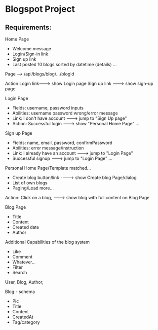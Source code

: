 # Blogspot Project

## Requirements:

Home Page

- Welcome message
- Login/Sign-in link
- Sign up link
- Last posted 10 blogs sorted by datetime (details)
  ...

Page --> /api/blogs/blog/.../blogid

Action
Login link---> show Login page
Sign up link ---> show sign-up page

Login Page

- Fields: username, password inputs
- Abilities: username password wrong/error message
- Link: I don't have account ---> jump to "Sign Up page"
- Action: Successful login ---> show "Personal Home Page"
  ...

Sign up Page

- Fields: name, email, password, confirmPassword
- Abilities: error message/instruction
- Link: I already have an account ---> jump to "Login Page"
- Successful signup ---> jump to "Login Page"
  ...

Personal Home Page/Template matched...

- Create blog button/link ----> show Create blog Page/dialog
- List of own blogs
- Paging/Load more...

Action: Click on a blog, ---> show blog with full content on Blog Page

Blog Page

- Title
- Content
- Created date
- Author

Additional Capabilities of the blog system

- Like
- Comment
- Whatever...
- Filter
- Search

User, Blog, Author,

Blog - schema

- Pic
- Title
- Content
- CreatedAt
- Tag/category
